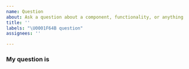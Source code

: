 ```yaml
---
name: Question
about: Ask a question about a component, functionality, or anything
title: ''
labels: "\U0001F64B question"
assignees: ''

---
```


### My question is

<!-- Ask anything about the kit! -->
